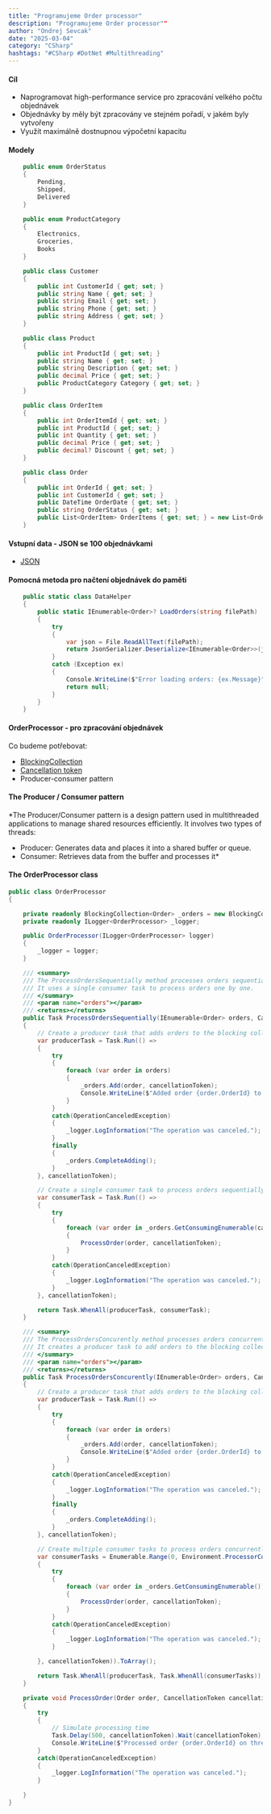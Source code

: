 ```yaml
---
title: "Programujeme Order processor"
description: "Programujeme Order processor""
author: "Ondrej Sevcak"
date: "2025-03-04"
category: "CSharp"
hashtags: "#CSharp #DotNet #Multithreading"
---
```


#### Cíl

- Naprogramovat high-performance service pro zpracování velkého počtu objednávek
- Objednávky by měly být zpracovány ve stejném pořadí, v jakém byly vytvořeny
- Využít maximálně dostnupnou výpočetní kapacitu

#### Modely

```csharp
    public enum OrderStatus
    {
        Pending,
        Shipped,
        Delivered
    }

    public enum ProductCategory
    {
        Electronics,
        Groceries,
        Books
    }

    public class Customer
    {
        public int CustomerId { get; set; }
        public string Name { get; set; }
        public string Email { get; set; }
        public string Phone { get; set; }
        public string Address { get; set; }
    }

    public class Product
    {
        public int ProductId { get; set; }
        public string Name { get; set; }
        public string Description { get; set; }
        public decimal Price { get; set; }
        public ProductCategory Category { get; set; }
    }

    public class OrderItem
    {
        public int OrderItemId { get; set; }
        public int ProductId { get; set; }
        public int Quantity { get; set; }
        public decimal Price { get; set; }
        public decimal? Discount { get; set; }
    }

    public class Order
    {
        public int OrderId { get; set; }
        public int CustomerId { get; set; }
        public DateTime OrderDate { get; set; }
        public string OrderStatus { get; set; }
        public List<OrderItem> OrderItems { get; set; } = new List<OrderItem>();
    }
```

#### Vstupní data - JSON se 100 objednávkami

- [JSON](https://raw.githubusercontent.com/OndrejSevcak/CSharpDemos/refs/heads/master/OrderProcessor/ConsoleApp1/Data/orders.json)

#### Pomocná metoda pro načtení objednávek do paměti

```csharp
    public static class DataHelper
    {
        public static IEnumerable<Order>? LoadOrders(string filePath)
        {
            try
            {
                var json = File.ReadAllText(filePath);
                return JsonSerializer.Deserialize<IEnumerable<Order>>(json);
            }
            catch (Exception ex)
            {
                Console.WriteLine($"Error loading orders: {ex.Message}");
                return null;
            }
        }
    }
```
#### OrderProcessor - pro zpracování objednávek

Co budeme potřebovat:

- [BlockingCollection<T>](https://learn.microsoft.com/en-us/dotnet/standard/collections/thread-safe/blockingcollection-overview) 
- [Cancellation token](https://learn.microsoft.com/en-us/dotnet/standard/threading/cancellation-in-managed-threads)
- Producer-consumer pattern

#### The Producer / Consumer pattern

*The Producer/Consumer pattern is a design pattern used in multithreaded applications to manage shared resources efficiently. It involves two types of threads:
- Producer: Generates data and places it into a shared buffer or queue.
- Consumer: Retrieves data from the buffer and processes it*

#### The OrderProcessor class

```csharp
public class OrderProcessor
{

    private readonly BlockingCollection<Order> _orders = new BlockingCollection<Order>();
    private readonly ILogger<OrderProcessor> _logger;

    public OrderProcessor(ILogger<OrderProcessor> logger)
    {
        _logger = logger;
    }

    /// <summary>
    /// The ProcessOrdersSequentially method processes orders sequentially in the order they are received. 
    /// It uses a single consumer task to process orders one by one.
    /// </summary>
    /// <param name="orders"></param>
    /// <returns></returns>
    public Task ProcessOrdersSequentially(IEnumerable<Order> orders, CancellationToken cancellationToken)
    {
        // Create a producer task that adds orders to the blocking collection
        var producerTask = Task.Run(() =>
        {
            try
            {
                foreach (var order in orders)
                {
                    _orders.Add(order, cancellationToken);
                    Console.WriteLine($"Added order {order.OrderId} to the queue on thread {Task.CurrentId}");
                }
            }
            catch(OperationCanceledException)
            {
                _logger.LogInformation("The operation was canceled.");
            }
            finally
            {
                _orders.CompleteAdding();
            }
        }, cancellationToken);

        // Create a single consumer task to process orders sequentially
        var consumerTask = Task.Run(() =>
        {
            try
            {
                foreach (var order in _orders.GetConsumingEnumerable(cancellationToken))
                {
                    ProcessOrder(order, cancellationToken);
                }
            }
            catch(OperationCanceledException)
            {
                _logger.LogInformation("The operation was canceled.");
            }
        }, cancellationToken);

        return Task.WhenAll(producerTask, consumerTask);
    }

    /// <summary>
    /// The ProcessOrdersConcurently method processes orders concurrently using multiple consumer tasks.
    /// It creates a producer task to add orders to the blocking collection and multiple consumer tasks to process orders concurrently.
    /// </summary>
    /// <param name="orders"></param>
    /// <returns></returns>
    public Task ProcessOrdersConcurently(IEnumerable<Order> orders, CancellationToken cancellationToken)
    {
        // Create a producer task that adds orders to the blocking collection
        var producerTask = Task.Run(() =>
        {
            try
            {
                foreach (var order in orders)
                {
                    _orders.Add(order, cancellationToken);
                    Console.WriteLine($"Added order {order.OrderId} to the queue on thread {Task.CurrentId}");
                }
            }
            catch(OperationCanceledException)
            {
                _logger.LogInformation("The operation was canceled.");
            }
            finally
            {
                _orders.CompleteAdding();
            }
        }, cancellationToken);

        // Create multiple consumer tasks to process orders concurrently
        var consumerTasks = Enumerable.Range(0, Environment.ProcessorCount).Select(_ => Task.Run(() =>
        {
            try
            {
                foreach (var order in _orders.GetConsumingEnumerable())
                {
                    ProcessOrder(order, cancellationToken);
                }
            }
            catch(OperationCanceledException)
            {
                _logger.LogInformation("The operation was canceled.");
            }

        }, cancellationToken)).ToArray();

        return Task.WhenAll(producerTask, Task.WhenAll(consumerTasks));
    }

    private void ProcessOrder(Order order, CancellationToken cancellationToken)
    {
        try
        {
            // Simulate processing time
            Task.Delay(500, cancellationToken).Wait(cancellationToken);
            Console.WriteLine($"Processed order {order.OrderId} on thread {Task.CurrentId}");
        }
        catch(OperationCanceledException)
        {
            _logger.LogInformation("The operation was canceled.");
        }

    }
}
```